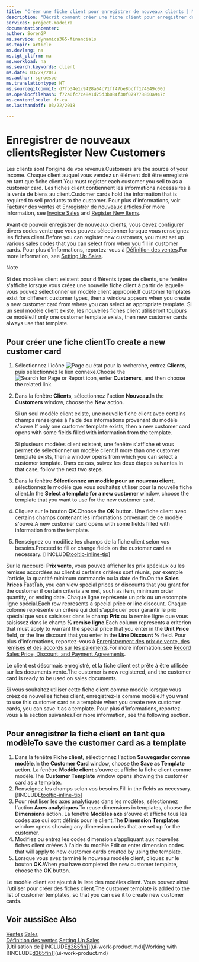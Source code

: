 ```yaml
---
title: "Créer une fiche client pour enregistrer de nouveaux clients | Microsoft Docs"
description: "Décrit comment créer une fiche client pour enregistrer des informations sur chaque nouveau client ou client auquel vous vendez."
services: project-madeira
documentationcenter: 
author: SorenGP
ms.service: dynamics365-financials
ms.topic: article
ms.devlang: na
ms.tgt_pltfrm: na
ms.workload: na
ms.search.keywords: client
ms.date: 03/29/2017
ms.author: sgroespe
ms.translationtype: HT
ms.sourcegitcommit: d7fb34e1c9428a64c71ff47be8bcff174649c00d
ms.openlocfilehash: f72a0fc7ce8e1d25d3b084f30f079778860a947c
ms.contentlocale: fr-ca
ms.lasthandoff: 03/22/2018

---
```

# <a name="register-new-customers"></a><span data-ttu-id="b14a6-103">Enregistrer de nouveaux clients</span><span class="sxs-lookup"><span data-stu-id="b14a6-103">Register New Customers</span></span>
<span data-ttu-id="b14a6-104">Les clients sont l'origine de vos revenus.</span><span class="sxs-lookup"><span data-stu-id="b14a6-104">Customers are the source of your income.</span></span> <span data-ttu-id="b14a6-105">Chaque client auquel vous vendez un élément doit être enregistré en tant que fiche client.</span><span class="sxs-lookup"><span data-stu-id="b14a6-105">You must register each customer you sell to as a customer card.</span></span> <span data-ttu-id="b14a6-106">Les fiches client contiennent les informations nécessaires à la vente de biens au client.</span><span class="sxs-lookup"><span data-stu-id="b14a6-106">Customer cards hold the information that is required to sell products to the customer.</span></span> <span data-ttu-id="b14a6-107">Pour plus d'informations, voir [Facturer des ventes](sales-how-invoice-sales.md) et [Enregistrer de nouveaux articles](inventory-how-register-new-items.md).</span><span class="sxs-lookup"><span data-stu-id="b14a6-107">For more information, see [Invoice Sales](sales-how-invoice-sales.md) and [Register New Items](inventory-how-register-new-items.md).</span></span>  

<span data-ttu-id="b14a6-108">Avant de pouvoir enregistrer de nouveaux clients, vous devez configurer divers codes vente que vous pouvez sélectionner lorsque vous renseignez les fiches client.</span><span class="sxs-lookup"><span data-stu-id="b14a6-108">Before you can register new customers, you must set up various sales codes that you can select from when you fill in customer cards.</span></span> <span data-ttu-id="b14a6-109">Pour plus d'informations, reportez-vous à [Définition des ventes](sales-setup-sales.md).</span><span class="sxs-lookup"><span data-stu-id="b14a6-109">For more information, see [Setting Up Sales](sales-setup-sales.md).</span></span>

> [!NOTE]  
>   <span data-ttu-id="b14a6-110">Si des modèles client existent pour différents types de clients, une fenêtre s'affiche lorsque vous créez une nouvelle fiche client à partir de laquelle vous pouvez sélectionner un modèle client approprié.</span><span class="sxs-lookup"><span data-stu-id="b14a6-110">If customer templates exist for different customer types, then a window appears when you create a new customer card from where you can select an appropriate template.</span></span> <span data-ttu-id="b14a6-111">Si un seul modèle client existe, les nouvelles fiches client utiliseront toujours ce modèle.</span><span class="sxs-lookup"><span data-stu-id="b14a6-111">If only one customer template exists, then new customer cards always use that template.</span></span>

## <a name="to-create-a-new-customer-card"></a><span data-ttu-id="b14a6-112">Pour créer une fiche client</span><span class="sxs-lookup"><span data-stu-id="b14a6-112">To create a new customer card</span></span>
1. <span data-ttu-id="b14a6-113">Sélectionnez l'icône ![Page ou état pour la recherche](media/ui-search/search_small.png "Page ou état pour la recherche"), entrez **Clients**, puis sélectionnez le lien connexe.</span><span class="sxs-lookup"><span data-stu-id="b14a6-113">Choose the ![Search for Page or Report](media/ui-search/search_small.png "Search for Page or Report icon") icon, enter **Customers**, and then choose the related link.</span></span>  
2. <span data-ttu-id="b14a6-114">Dans la fenêtre **Clients**, sélectionnez l'action **Nouveau**.</span><span class="sxs-lookup"><span data-stu-id="b14a6-114">In the **Customers** window, choose the **New** action.</span></span>

    <span data-ttu-id="b14a6-115">Si un seul modèle client existe, une nouvelle fiche client avec certains champs renseignés à l'aide des informations provenant du modèle s'ouvre.</span><span class="sxs-lookup"><span data-stu-id="b14a6-115">If only one customer template exists, then a new customer card opens with some fields filled with information from the template.</span></span>

    <span data-ttu-id="b14a6-116">Si plusieurs modèles client existent, une fenêtre s'affiche et vous permet de sélectionner un modèle client.</span><span class="sxs-lookup"><span data-stu-id="b14a6-116">If more than one customer template exists, then a window opens from which you can select a customer template.</span></span> <span data-ttu-id="b14a6-117">Dans ce cas, suivez les deux étapes suivantes.</span><span class="sxs-lookup"><span data-stu-id="b14a6-117">In that case, follow the next two steps.</span></span>
3. <span data-ttu-id="b14a6-118">Dans la fenêtre **Sélectionnez un modèle pour un nouveau client**, sélectionnez le modèle que vous souhaitez utiliser pour la nouvelle fiche client.</span><span class="sxs-lookup"><span data-stu-id="b14a6-118">In the **Select a template for a new customer** window, choose the template that you want to use for the new customer card.</span></span>
4. <span data-ttu-id="b14a6-119">Cliquez sur le bouton **OK**.</span><span class="sxs-lookup"><span data-stu-id="b14a6-119">Choose the **OK** button.</span></span> <span data-ttu-id="b14a6-120">Une fiche client avec certains champs contenant les informations provenant de ce modèle s'ouvre.</span><span class="sxs-lookup"><span data-stu-id="b14a6-120">A new customer card opens with some fields filled with information from the template.</span></span>  
5. <span data-ttu-id="b14a6-121">Renseignez ou modifiez les champs de la fiche client selon vos besoins.</span><span class="sxs-lookup"><span data-stu-id="b14a6-121">Proceed to fill or change fields on the customer card as necessary.</span></span> [!INCLUDE[tooltip-inline-tip](includes/tooltip-inline-tip_md.md)]

<span data-ttu-id="b14a6-122">Sur le raccourci **Prix vente**, vous pouvez afficher les prix spéciaux ou les remises accordées au client si certains critères sont réunis, par exemple l'article, la quantité minimum commande ou la date de fin.</span><span class="sxs-lookup"><span data-stu-id="b14a6-122">On the **Sales Prices** FastTab, you can view special prices or discounts that you grant for the customer if certain criteria are met, such as item, minimum order quantity, or ending date.</span></span> <span data-ttu-id="b14a6-123">Chaque ligne représente un prix ou un escompte ligne spécial.</span><span class="sxs-lookup"><span data-stu-id="b14a6-123">Each row represents a special price or line discount.</span></span> <span data-ttu-id="b14a6-124">Chaque colonne représente un critère qui doit s'appliquer pour garantir le prix spécial que vous saisissez dans le champ **Prix** ou la remise ligne que vous saisissez dans le champ **% remise ligne**.</span><span class="sxs-lookup"><span data-stu-id="b14a6-124">Each column represents a criterion that must apply to warrant the special price that you enter in the **Unit Price** field, or the line discount that you enter in the **Line Discount %** field.</span></span> <span data-ttu-id="b14a6-125">Pour plus d'informations, reportez-vous à [Enregistrement des prix de vente, des remises et des accords sur les paiements](sales-how-record-sales-price-discount-payment-agreements.md).</span><span class="sxs-lookup"><span data-stu-id="b14a6-125">For more information, see [Record Sales Price, Discount, and Payment Agreements](sales-how-record-sales-price-discount-payment-agreements.md).</span></span>

<span data-ttu-id="b14a6-126">Le client est désormais enregistré, et la fiche client est prête à être utilisée sur les documents vente.</span><span class="sxs-lookup"><span data-stu-id="b14a6-126">The customer is now registered, and the customer card is ready to be used on sales documents.</span></span>

<span data-ttu-id="b14a6-127">Si vous souhaitez utiliser cette fiche client comme modèle lorsque vous créez de nouvelles fiches client, enregistrez-la comme modèle.</span><span class="sxs-lookup"><span data-stu-id="b14a6-127">If you want to use this customer card as a template when you create new customer cards, you can save it as a template.</span></span> <span data-ttu-id="b14a6-128">Pour plus d'informations, reportez-vous à la section suivantes.</span><span class="sxs-lookup"><span data-stu-id="b14a6-128">For more information, see the following section.</span></span>

## <a name="to-save-the-customer-card-as-a-template"></a><span data-ttu-id="b14a6-129">Pour enregistrer la fiche client en tant que modèle</span><span class="sxs-lookup"><span data-stu-id="b14a6-129">To save the customer card as a template</span></span>
1. <span data-ttu-id="b14a6-130">Dans la fenêtre **Fiche client**, sélectionnez l'action **Sauvegarder comme modèle**.</span><span class="sxs-lookup"><span data-stu-id="b14a6-130">In the **Customer Card** window, choose the **Save as Template** action.</span></span> <span data-ttu-id="b14a6-131">La fenêtre **Modèle client** s'ouvre et affiche la fiche client comme modèle.</span><span class="sxs-lookup"><span data-stu-id="b14a6-131">The **Customer Template** window opens showing the customer card as a template.</span></span>
2. <span data-ttu-id="b14a6-132">Renseignez les champs selon vos besoins.</span><span class="sxs-lookup"><span data-stu-id="b14a6-132">Fill in the fields as necessary.</span></span> [!INCLUDE[tooltip-inline-tip](includes/tooltip-inline-tip_md.md)]
3. <span data-ttu-id="b14a6-133">Pour réutiliser les axes analytiques dans les modèles, sélectionnez l'action **Axes analytiques**.</span><span class="sxs-lookup"><span data-stu-id="b14a6-133">To reuse dimensions in templates, choose the **Dimensions** action.</span></span> <span data-ttu-id="b14a6-134">La fenêtre **Modèles axe** s'ouvre et affiche tous les codes axe qui sont définis pour le client.</span><span class="sxs-lookup"><span data-stu-id="b14a6-134">The **Dimension Templates** window opens showing any dimension codes that are set up for the customer.</span></span>
4. <span data-ttu-id="b14a6-135">Modifiez ou entrez les codes dimension s'appliquant aux nouvelles fiches client créées à l'aide du modèle.</span><span class="sxs-lookup"><span data-stu-id="b14a6-135">Edit or enter dimension codes that will apply to new customer cards created by using the template.</span></span>  
5. <span data-ttu-id="b14a6-136">Lorsque vous avez terminé le nouveau modèle client, cliquez sur le bouton **OK**.</span><span class="sxs-lookup"><span data-stu-id="b14a6-136">When you have completed the new customer template, choose the **OK** button.</span></span>

<span data-ttu-id="b14a6-137">Le modèle client est ajouté à la liste des modèles client. Vous pouvez ainsi l'utiliser pour créer des fiches client.</span><span class="sxs-lookup"><span data-stu-id="b14a6-137">The customer template is added to the list of customer templates, so that you can use it to create new customer cards.</span></span>

## <a name="see-also"></a><span data-ttu-id="b14a6-138">Voir aussi</span><span class="sxs-lookup"><span data-stu-id="b14a6-138">See Also</span></span>
<span data-ttu-id="b14a6-139">[Ventes](sales-manage-sales.md)  </span><span class="sxs-lookup"><span data-stu-id="b14a6-139">[Sales](sales-manage-sales.md)  </span></span>  
<span data-ttu-id="b14a6-140">[Définition des ventes](sales-setup-sales.md)  </span><span class="sxs-lookup"><span data-stu-id="b14a6-140">[Setting Up Sales](sales-setup-sales.md)  </span></span>  
<span data-ttu-id="b14a6-141">[Utilisation de [!INCLUDE[d365fin](includes/d365fin_md.md)]](ui-work-product.md)</span><span class="sxs-lookup"><span data-stu-id="b14a6-141">[Working with [!INCLUDE[d365fin](includes/d365fin_md.md)]](ui-work-product.md)</span></span>

